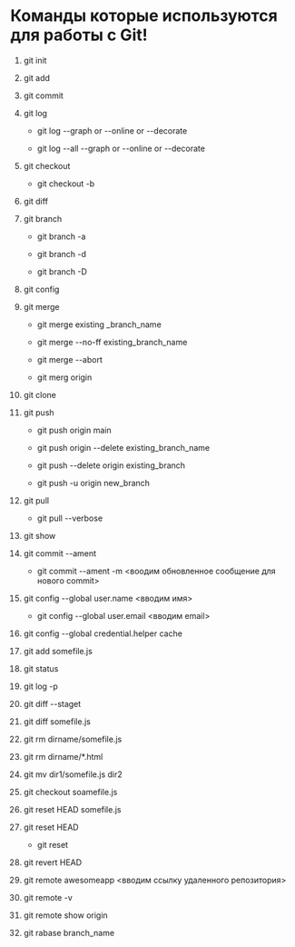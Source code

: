 # Команды которые используются для работы с Git!

1. git init

2. git add

3. git commit

4. git log

   * git log --graph or --online or --decorate

   * git log --all --graph or --online or --decorate

5. git checkout

   * git checkout -b

6. git diff

7. git branch

   * git branch -a

   * git branch -d

   * git branch -D

8. git config

9. git merge

   * git merge existing _branch_name

   * git merge --no-ff existing_branch_name

   * git merge --abort

   * git merg origin

10. git clone

11. git push

    * git push origin main

    * git push origin --delete existing_branch_name

    * git push --delete origin existing_branch

    * git push -u origin new_branch

12. git pull

    * git pull --verbose

13. git show

14. git commit --ament

    * git commit --ament -m <воодим обновленное сообщение для нового commit>

15. git config --global user.name <вводим имя>

    * git config --global user.email <вводим email>

16. git config --global credential.helper cache    

17. git add somefile.js

18. git status

19. git log -p

20. git diff --staget

21. git diff somefile.js

22. git rm dirname/somefile.js

23. git rm dirname/*.html

24. git mv dir1/somefile.js dir2

25. git checkout soamefile.js

26. git reset HEAD somefile.js

27. git reset HEAD

    * git reset

28. git revert HEAD

29. git remote awesomeapp <вводим ссылку удаленного репозитория>

30. git remote -v

31. git remote show origin

32. git rabase branch_name
